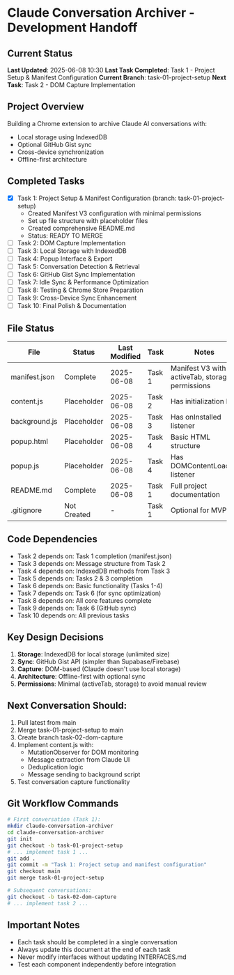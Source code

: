 # Claude Conversation Archiver - Development Handoff

## Current Status
**Last Updated**: 2025-06-08 10:30
**Last Task Completed**: Task 1 - Project Setup & Manifest Configuration
**Current Branch**: task-01-project-setup
**Next Task**: Task 2 - DOM Capture Implementation

## Project Overview
Building a Chrome extension to archive Claude AI conversations with:
- Local storage using IndexedDB
- Optional GitHub Gist sync
- Cross-device synchronization
- Offline-first architecture

## Completed Tasks
- [x] Task 1: Project Setup & Manifest Configuration (branch: task-01-project-setup)
  - Created Manifest V3 configuration with minimal permissions
  - Set up file structure with placeholder files
  - Created comprehensive README.md
  - Status: READY TO MERGE
- [ ] Task 2: DOM Capture Implementation
- [ ] Task 3: Local Storage with IndexedDB
- [ ] Task 4: Popup Interface & Export
- [ ] Task 5: Conversation Detection & Retrieval
- [ ] Task 6: GitHub Gist Sync Implementation
- [ ] Task 7: Idle Sync & Performance Optimization
- [ ] Task 8: Testing & Chrome Store Preparation
- [ ] Task 9: Cross-Device Sync Enhancement
- [ ] Task 10: Final Polish & Documentation

## File Status
| File | Status | Last Modified | Task | Notes |
|------|---------|--------------|------|-------|
| manifest.json | Complete | 2025-06-08 | Task 1 | Manifest V3 with activeTab, storage permissions |
| content.js | Placeholder | 2025-06-08 | Task 2 | Has initialization log |
| background.js | Placeholder | 2025-06-08 | Task 3 | Has onInstalled listener |
| popup.html | Placeholder | 2025-06-08 | Task 4 | Basic HTML structure |
| popup.js | Placeholder | 2025-06-08 | Task 4 | Has DOMContentLoaded listener |
| README.md | Complete | 2025-06-08 | Task 1 | Full project documentation |
| .gitignore | Not Created | - | Task 1 | Optional for MVP |

## Code Dependencies
- Task 2 depends on: Task 1 completion (manifest.json)
- Task 3 depends on: Message structure from Task 2
- Task 4 depends on: IndexedDB methods from Task 3
- Task 5 depends on: Tasks 2 & 3 completion
- Task 6 depends on: Basic functionality (Tasks 1-4)
- Task 7 depends on: Task 6 (for sync optimization)
- Task 8 depends on: All core features complete
- Task 9 depends on: Task 6 (GitHub sync)
- Task 10 depends on: All previous tasks

## Key Design Decisions
1. **Storage**: IndexedDB for local storage (unlimited size)
2. **Sync**: GitHub Gist API (simpler than Supabase/Firebase)
3. **Capture**: DOM-based (Claude doesn't use local storage)
4. **Architecture**: Offline-first with optional sync
5. **Permissions**: Minimal (activeTab, storage) to avoid manual review

## Next Conversation Should:
1. Pull latest from main
2. Merge task-01-project-setup to main
3. Create branch task-02-dom-capture
4. Implement content.js with:
   - MutationObserver for DOM monitoring
   - Message extraction from Claude UI
   - Deduplication logic
   - Message sending to background script
5. Test conversation capture functionality

## Git Workflow Commands
```bash
# First conversation (Task 1):
mkdir claude-conversation-archiver
cd claude-conversation-archiver
git init
git checkout -b task-01-project-setup
# ... implement task 1 ...
git add .
git commit -m "Task 1: Project setup and manifest configuration"
git checkout main
git merge task-01-project-setup

# Subsequent conversations:
git checkout -b task-02-dom-capture
# ... implement task 2 ...
```

## Important Notes
- Each task should be completed in a single conversation
- Always update this document at the end of each task
- Never modify interfaces without updating INTERFACES.md
- Test each component independently before integration